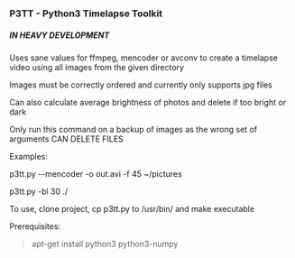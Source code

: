 ### P3TT - Python3 Timelapse Toolkit
##### IN HEAVY DEVELOPMENT

Uses sane values for ffmpeg, mencoder or avconv to create a timelapse video
using all images from the given directory

Images must be correctly ordered and currently only supports jpg files

Can also calculate average brightness of photos and delete if too bright or dark

Only run this command on a backup of images as the wrong set of arguments 
CAN DELETE FILES

Examples:

p3tt.py --mencoder -o out.avi -f 45 ~/pictures

p3tt.py -bl 30 ./


To use, clone project, cp p3tt.py to /usr/bin/ and make executable

Prerequisites: 
> apt-get install python3 python3-numpy


